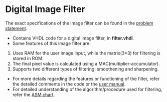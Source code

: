 Digital Image Filter
===

The exact specifications of the image filter can be found in the [problem statement](https://github.com/pshrey795/Digital-Image-Filter/blob/main/Statement.pdf).

* Contains VHDL code for a digital image filter, in **filter.vhdl**.
* Some features of this image filter are:
 1. Uses RAM for the user image input, while the matrix(3*3) for filtering is stored in ROM.
 2. The final pixel value is calculated using a MAC(multiplier-accumulator).
 3. Supports two different types of filtering: smoothening and sharpening.
* For more details regarding the features or functioning of the filter, refer the detailed comments in the code or the [user manual](https://github.com/pshrey795/Digital-Image-Filter/blob/main/Manual/UserManual.pdf).
* For detailed understanding of the algorithm/procedure used for filtering, refer the [ASM chart](https://github.com/pshrey795/Digital-Image-Filter/blob/main/Manual/ASMChart.pdf).